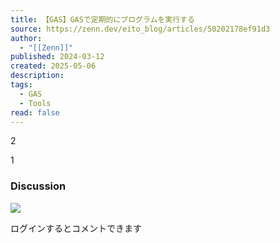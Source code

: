 ```yaml
---
title: 【GAS】GASで定期的にプログラムを実行する
source: https://zenn.dev/eito_blog/articles/50202178ef91d3
author:
  - "[[Zenn]]"
published: 2024-03-12
created: 2025-05-06
description: 
tags:
  - GAS
  - Tools
read: false
---
```

2

1

### Discussion

![](https://static.zenn.studio/images/drawing/discussion.png)

ログインするとコメントできます